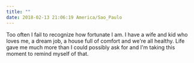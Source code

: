 ```yaml
---
title: ""
date: 2018-02-13 21:06:19 America/Sao_Paulo
---
```


Too often I fail to recognize how fortunate I am. I have a wife and kid who loves me, a dream job, a house full of comfort and we're all healthy. Life gave me much more than I could possibly ask for and I'm taking this moment to remind myself of that.